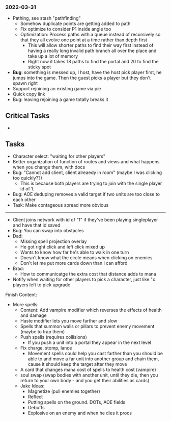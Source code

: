 ### 2022-03-31
- Pathing, see stash "pathfinding"
    - Somehow duplicate points are getting added to path
    - Fix optimize to consider P1 inside angle too
    - Optimization: Process paths with a queue instead of recursively so that they all evolve one point at a time rather than depth first
        - This will allow shorter paths to find their way first instead of having a really long invalid path branch all over the place and take up a lot of memory
        - Right now it takes 18 paths to find the portal and 20 to find the sticky spot
- **Bug**: something is messed up, I host, have the host pick player first, he jumps into the game.  Then the guest picks a player but they don't spawn right
- Support rejoining an existing game via pie
- Quick copy link
- Bug: leaving rejoining a game totally breaks it

## Critical Tasks
-
## Tasks
- Character select: "waiting  for other players"
- Better organization of function of routes and views and what happens when you change them, with docs
- Bug: "Cannot add client, client alreaedy in room" (maybe I was clicking too quickly??)
    - This is because both players are trying to join with the single player id of 1.
- Bug: AOE deduping removes a valid target if two units are too close to each other
- Task: Make contageous spread more obvious
---
- Client joins network with id of "1" if they've been playing singleplayer and have that id saved
- Bug: You can swap into obstacles
- Dad:
    - Missing spell projection overlay
    - He got right click and left click mixed up
    - Wants to know how far he's able to walk in one turn
    - Doesn't know what the circle means when clicking on enemies
    - Don't let me put more cards down than i can afford
- Brad:
    - How to communicatge the extra cost that distance adds to mana
- Notify when waiting for other players to pick a character, just like "x players left to pick upgrade

Finish Content:
- More spells:
    - Content: Add vampire modifier which reverses the effects of health and damage
    - Haste modifier lets you move farther and slow
    - Spells that summon walls or pillars to prevent enemy movement (maybe to trap them)
    - Push spells (requires collisions)
        - If you push a unit into a portal they appear in the next level
    - Fix charge, stomp, lance
        - Movement spells could help you cast farther than you should be able to and move a far unit into another group and chain them, cause it should keep the target after they move
    - A card that changes mana cost of spells to health cost (vampire)
    - soul swap (swap bodies with another unit, until they die, then you return to your own body - and you get their abilities as cards)
    - Jake Ideas:
        - Magnetize (pull enemies together)
        - Reflect
        - Putting spells on the ground. DOTs, AOE fields
        - Debuffs
        - Explosive on an enemy and when he dies it procs